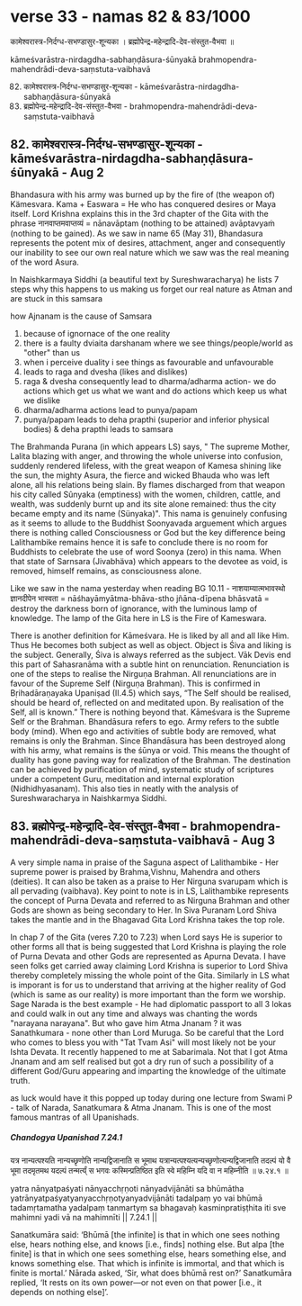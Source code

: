 # verse 33 - namas 82 & 83/1000

कामेश्वरास्त्र-निर्दग्ध-सभण्डासुर-शून्यका ।
ब्रह्मोपेन्द्र-महेन्द्रादि-देव-संस्तुत-वैभवा ॥ 

kāmeśvarāstra-nirdagdha-sabhaṇḍāsura-śūnyakā 
brahmopendra-mahendrādi-deva-saṃstuta-vaibhavā

82. कामेश्वरास्त्र-निर्दग्ध-सभण्डासुर-शून्यका - kāmeśvarāstra-nirdagdha-sabhaṇḍāsura-śūnyakā
83. ब्रह्मोपेन्द्र-महेन्द्रादि-देव-संस्तुत-वैभवा - brahmopendra-mahendrādi-deva-saṃstuta-vaibhavā


## 82. कामेश्वरास्त्र-निर्दग्ध-सभण्डासुर-शून्यका - kāmeśvarāstra-nirdagdha-sabhaṇḍāsura-śūnyakā - Aug 2

Bhandasura with his army was burned up by the fire of (the weapon of) Kämesvara. Kama + Easwara = He who has conquered desires or Maya itself. Lord Krishna explains this in the 3rd chapter of the Gita with the phrase नानवाप्तमवाप्तव्यं = nānavāptam (nothing to be attained)  avāptavyaṁ (nothing to be gained). As we saw in name 65 (May 31), Bhandasura represents the potent mix of desires, attachment, anger and consequently our inability to see our own real nature which we saw was the real meaning of the word Asura. 

In Naishkarmaya Siddhi (a beautiful text by Sureshwaracharya) he lists 7 steps why this happens to us making us forget our real nature as Atman and are stuck in this samsara

how Ajnanam is the cause of Samsara 

1. because of ignornace of the one reality  
2. there is a faulty dviaita darshanam where we see things/people/world as "other" than us
3. when i perceive duality i see things as favourable and unfavourable
4. leads to raga and dvesha (likes and dislikes)
5. raga & dvesha consequently lead to dharma/adharma action- we do actions which get us what we want and do actions which keep us what we dislike
6. dharma/adharma actions lead to punya/papam
7. punya/papam leads to deha prapthi (superior and inferior physical bodies) & deha prapthi leads to samsara 

The Brahmanda Purana (in which appears LS) says, " The supreme Mother, Lalita blazing with anger, and throwing the whole universe into confusion, suddenly rendered lifeless, with the great weapon of Kamesa shining like the sun, the mighty Asura, the fierce and wicked Bhauda who was left alone, all his relations being slain. By flames discharged from that weapon his city called Sûnyaka (emptiness) with the women, children, cattle, and wealth, was suddenly burnt up and its site alone remained: thus the city became empty and its name (Sünyaka)". This nama is genuinely confusing as it seems to allude to the Buddhist Soonyavada arguement which argues there is nothing called Consciousness or God but the key difference being Lalithambike remains hence it is safe to conclude there is no room for Buddhists to celebrate the use of word Soonya (zero) in this nama. When that state of Sarnsara (Jivabhäva) which appears to the devotee as void, is removed, himself remains, as consciousness alone.

Like we saw in the nama yesterday when reading BG 10.11 - नाशयाम्यात्मभावस्थो ज्ञानदीपेन भास्वता = nāśhayāmyātma-bhāva-stho jñāna-dīpena bhāsvatā = destroy the darkness born of ignorance, with the luminous lamp of knowledge. The lamp of the Gita here in LS is the Fire of Kameswara.

There is another definition for Kāmeśvara. He is liked by all and all like Him. Thus He becomes both subject as well as object. Object is Śiva and liking is the subject. Generally, Śiva is always referred as the subject. Vāk Devis end this part of Sahasranāma with a subtle hint on renunciation. Renunciation is one of the steps to realise the Nirguṇa Brahman. All renunciations are in favour of the Supreme Self (Nirguṇa Brahman). This is confirmed in Bṛihadāraṇayaka Upaniṣad (II.4.5) which says, “The Self should be realised, should be heard of, reflected on and meditated upon. By realisation of the Self, all is known.” There is nothing beyond that. Kāmeśvara is the Supreme Self or the Brahman. Bhandāsura refers to ego. Army refers to the subtle body (mind). When ego and activities of subtle body are removed, what remains is only the Brahman. Since Bhandāsura has been destroyed along with his army, what remains is the śūnya or void. This means the thought of duality has gone paving way for realization of the Brahman. The destination can be achieved by purification of mind, systematic study of scriptures under a competent Guru, meditation and internal exploration (Nidhidhyasanam). This also ties in neatly with the analysis of Sureshwaracharya in Naishkarmya Siddhi.

## 83. ब्रह्मोपेन्द्र-महेन्द्रादि-देव-संस्तुत-वैभवा - brahmopendra-mahendrādi-deva-saṃstuta-vaibhavā - Aug 3

A very simple nama in praise of the Saguna aspect of Lalithambike - Her supreme power is praised by Brahma,Vishnu, Mahendra and others (deities). It can also be taken as a praise to Her Nirguna svarupam which is all pervading (vaibhava).  Key point to note is in LS, Lalithambike represents the concept of Purna Devata and referred to as Nirguna Brahman and other Gods are shown as being secondary to Her.  In Siva Puranam Lord Shiva takes the mantle and in the Bhagavad Gita Lord Krishna takes the top role. 

In chap 7 of the Gita (veres 7.20 to 7.23) when Lord says He is superior to other forms all that is being suggested that Lord Krishna is playing the role of Purna Devata and other Gods are represented as Apurna Devata.  I have seen folks get carried away claiming Lord Krishna is superior to Lord Shiva thereby completely missing the whole point of the Gita.  Similarly in LS what is imporant is for us to understand that arriving at the higher reality of God (which is same as our reality) is more important than the form we worship.  Sage Narada is the best example - He had diplomatic passport to all 3 lokas and could walk in out any time and always was chanting the words "narayana narayana".  But who gave him Atma Jnanam ? it was Sanathkumara - none other than Lord Muruga. So be careful that the Lord who comes to bless you with "Tat Tvam Asi" will most likely not be your Ishta Devata.  It recently happened to me at Sabarimala. Not that I got Atma Jnanam and am self realised but got a dry run of such a possibility of a different God/Guru appearing and imparting the knowledge of the ultimate truth.

as luck would have it this popped up today during one lecture from Swami P - talk of Narada, Sanatkumara & Atma Jnanam.  This is one of the most famous mantras of all Upanishads.

##### Chandogya Upanishad 7.24.1 

यत्र नान्यत्पश्यति नान्यच्छृणोति नान्यद्विजानाति स भूमाथ यत्रान्यत्पश्यत्यन्यच्छृणोत्यन्यद्विजानाति तदल्पं यो वै भूमा तदमृतमथ यदल्पं तन्मर्त्य्ं स भगवः कस्मिन्प्रतिष्ठित इति स्वे महिम्नि यदि वा न महिम्नीति ॥ ७.२४.१ ॥

yatra nānyatpaśyati nānyacchṛṇoti nānyadvijānāti sa bhūmātha yatrānyatpaśyatyanyacchṛṇotyanyadvijānāti tadalpaṃ yo vai bhūmā tadamṛtamatha yadalpaṃ tanmartyṃ sa bhagavaḥ kasminpratiṣṭhita iti sve mahimni yadi vā na mahimnīti || 7.24.1 ||

Sanatkumāra said: ‘Bhūmā [the infinite] is that in which one sees nothing else, hears nothing else, and knows [i.e., finds] nothing else. But alpa [the finite] is that in which one sees something else, hears something else, and knows something else. That which is infinite is immortal, and that which is finite is mortal.’ Nārada asked, ‘Sir, what does bhūmā rest on?’ Sanatkumāra replied, ‘It rests on its own power—or not even on that power [i.e., it depends on nothing else]’.



